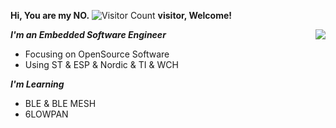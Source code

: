 **Hi, You are my NO.** ![Visitor Count](https://profile-counter.glitch.me/smartmx/count.svg) **visitor, Welcome!**

<img align="right" src="https://github-readme-stats.vercel.app/api?username=smartmx&show_icons=true&icon_color=CE1D2D&text_color=718096&bg_color=ffffff&hide_title=true" />

***I'm an Embedded Software Engineer***

* Focusing on OpenSource Software
* Using ST & ESP & Nordic & TI & WCH

***I'm Learning***

* BLE & BLE MESH
* 6LOWPAN

